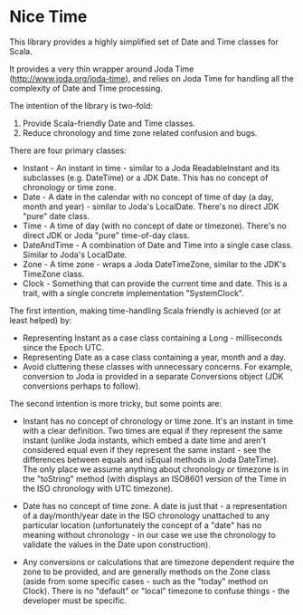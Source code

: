 Nice Time
=========

This library provides a highly simplified set of Date and Time classes for Scala.

It provides a very thin wrapper around Joda Time (http://www.joda.org/joda-time), and relies on Joda Time for handling all the complexity of Date and Time processing.

The intention of the library is two-fold:

1. Provide Scala-friendly Date and Time classes.
2. Reduce chronology and time zone related confusion and bugs.

There are four primary classes:

* Instant - An instant in time - similar to a Joda ReadableInstant and its subclasses (e.g. DateTime) or a JDK Date.  This has no concept of chronology or time zone.
* Date - A date in the calendar with no concept of time of day (a day, month and year) - similar to Joda's LocalDate.  There's no direct JDK "pure" date class.
* Time - A time of day (with no concept of date or timezone).  There's no direct JDK or Joda "pure" time-of-day class.
* DateAndTime - A combination of Date and Time into a single case class.  Similar to Joda's LocalDate.
* Zone - A time zone - wraps a Joda DateTimeZone, similar to the JDK's TimeZone class.
* Clock - Something that can provide the current time and date.  This is a trait, with a single concrete implementation "SystemClock".

The first intention, making time-handling Scala friendly is achieved (or at least helped) by:

* Representing Instant as a case class containing a Long - milliseconds since the Epoch UTC.
* Representing Date as a case class containing a year, month and a day.
* Avoid cluttering these classes with unnecessary concerns.  For example, conversion to Joda is provided in a separate Conversions object (JDK conversions perhaps to follow).

The second intention is more tricky, but some points are:

* Instant has no concept of chronology or time zone.  It's an instant in time with a clear definition.  Two times are equal if they represent the same instant (unlike Joda instants, which embed a date time and aren't considered equal even if they represent the same instant - see the differences between equals and isEqual methods in Joda DateTime).  The only place we assume anything about chronology or timezone is in the "toString" method (with displays an ISO8601 version of the Time in the ISO chronology with UTC timezone).

* Date has no concept of time zone.  A date is just that - a representation of a day/month/year date in the ISO chronology unattached to any particular location (unfortunately the concept of a "date" has no meaning without chronology - in our case we use the chronology to validate the values in the Date upon construction).

* Any conversions or calculations that are timezone dependent require the zone to be provided, and are generally methods on the Zone class (aside from some specific cases - such as the "today" method on Clock).  There is no "default" or "local" timezone to confuse things - the developer must be specific.
